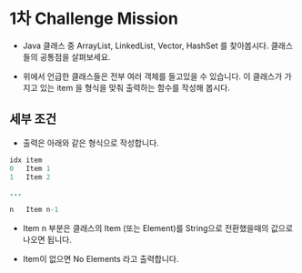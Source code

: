 # 1차 Challenge Mission

- Java 클래스 중 ArrayList, LinkedList, Vector, HashSet 를 찾아봅시다. 클래스들의 공통점을 살펴보세요.


- 위에서 언급한 클래스들은 전부 여러 객체를 들고있을 수 있습니다. 이 클래스가 가지고 있는 item 을 형식을 맞춰 출력하는 함수를 작성해 봅시다.


## 세부 조건

- 출력은 아래와 같은 형식으로 작성합니다.

```java
idx item
0   Item 1
1   Item 2

...

n   Item n-1
```


- Item n 부분은 클래스의 Item (또는 Element)를 String으로 전환했을때의 값으로 나오면 됩니다.


- Item이 없으면 No Elements 라고 출력합니다.